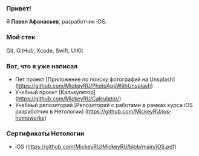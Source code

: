 ### Привет!

Я <b>Павел Афанасьев</b>, разработчик iOS.

### Мой стек

Git, GitHub, Xcode, Swift, UIKit


### Вот, что я уже написал

- Пет проект [Приложение по поиску фотографий на Unsplash] (https://github.com/MickeyRU/PhotoAppWithUnsplash)
- Учебный проект [Калькулятор] (https://github.com/MickeyRU/Calculator/)
- Учебный репозиторий [Репозиторий с работами в рамках курса iOS разработчик в Нетологии]
 (https://github.com/MickeyRU/ios-homeworks)

### Сертификаты Нетологии

- iOS (https://github.com/MickeyRU/MickeyRU/blob/main/iOS.pdf)
